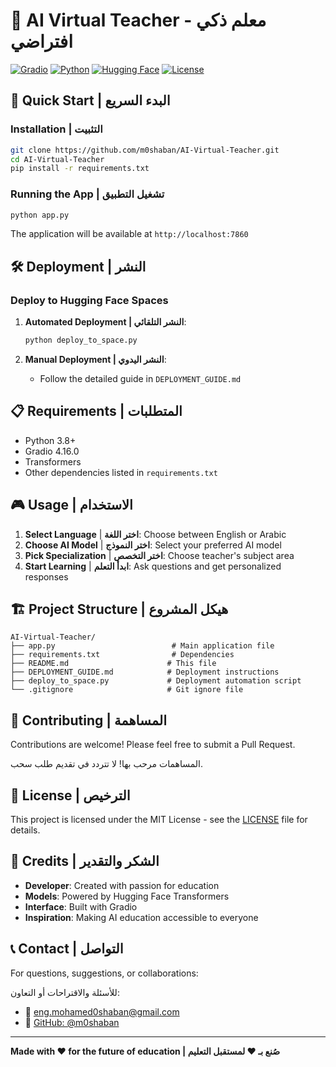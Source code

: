 # 🤖 AI Virtual Teacher - معلم ذكي افتراضي

[![Gradio](https://img.shields.io/badge/Gradio-4.16.0-orange)](https://gradio.app/)
[![Python](https://img.shields.io/badge/Python-3.8+-blue)](https://python.org/)
[![Hugging Face](https://img.shields.io/badge/🤗%20Hugging%20Face-Spaces-yellow)](https://huggingface.co/spaces)
[![License](https://img.shields.io/badge/License-MIT-green)](LICENSE)

## 🚀 Quick Start | البدء السريع

### Installation | التثبيت

```bash
git clone https://github.com/m0shaban/AI-Virtual-Teacher.git
cd AI-Virtual-Teacher
pip install -r requirements.txt
```

### Running the App | تشغيل التطبيق

```bash
python app.py
```

The application will be available at `http://localhost:7860`

## 🛠️ Deployment | النشر

### Deploy to Hugging Face Spaces

1. **Automated Deployment | النشر التلقائي**:
   ```bash
   python deploy_to_space.py
   ```

2. **Manual Deployment | النشر اليدوي**:
   - Follow the detailed guide in `DEPLOYMENT_GUIDE.md`

## 📋 Requirements | المتطلبات

- Python 3.8+
- Gradio 4.16.0
- Transformers
- Other dependencies listed in `requirements.txt`

## 🎮 Usage | الاستخدام

1. **Select Language** | **اختر اللغة**: Choose between English or Arabic
2. **Choose AI Model** | **اختر النموذج**: Select your preferred AI model
3. **Pick Specialization** | **اختر التخصص**: Choose teacher's subject area
4. **Start Learning** | **ابدأ التعلم**: Ask questions and get personalized responses

## 🏗️ Project Structure | هيكل المشروع

```
AI-Virtual-Teacher/
├── app.py                          # Main application file
├── requirements.txt                # Dependencies
├── README.md                      # This file
├── DEPLOYMENT_GUIDE.md            # Deployment instructions
├── deploy_to_space.py             # Deployment automation script
└── .gitignore                     # Git ignore file
```

## 🤝 Contributing | المساهمة

Contributions are welcome! Please feel free to submit a Pull Request.

المساهمات مرحب بها! لا تتردد في تقديم طلب سحب.

## 📄 License | الترخيص

This project is licensed under the MIT License - see the [LICENSE](LICENSE) file for details.

## 🙏 Credits | الشكر والتقدير

- **Developer**: Created with passion for education
- **Models**: Powered by Hugging Face Transformers
- **Interface**: Built with Gradio
- **Inspiration**: Making AI education accessible to everyone

## 📞 Contact | التواصل

For questions, suggestions, or collaborations:

للأسئلة والاقتراحات أو التعاون:

- 📧 [eng.mohamed0shaban@gmail.com](mailto:eng.mohamed0shaban@gmail.com)
- 🔗 [GitHub: @m0shaban](https://github.com/m0shaban)

---

**Made with ❤️ for the future of education | صُنع بـ ❤️ لمستقبل التعليم**
